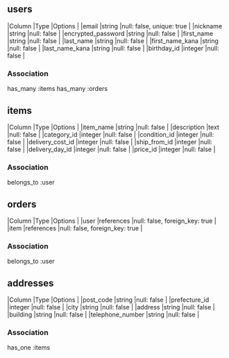 ## users

|Column               |Type     |Options                     |
|email                |string   |null: false, unique: true   |
|nickname             |string   |null: false                 |
|encrypted_password   |string   |null: false                 |
|first_name           |string   |null: false                 |
|last_name            |string   |null: false                 |
|first_name_kana      |string   |null: false                 |
|last_name_kana       |string   |null: false                 |
|birthday_id          |integer  |null: false                 |

### Association
has_many :items
has_many :orders



## items

|Column               |Type     |Options        |
|item_name            |string   |null: false    |
|description          |text     |null: false    |
|category_id          |integer  |null: false    |
|condition_id         |integer  |null: false    |
|delivery_cost_id     |integer  |null: false    |
|ship_from_id         |integer  |null: false    |
|delivery_day_id      |integer  |null: false    |
|price_id             |integer  |null: false    |

### Association
belongs_to :user



## orders

|Column               |Type         |Options                         |
|user                 |references   |null: false, foreign_key: true  |
|item                 |references   |null: false, foreign_key: true  |

### Association
belongs_to :user



## addresses

|Column               |Type     |Options        |
|post_code            |string   |null: false    |
|prefecture_id        |integer  |null: false    |
|city                 |string   |null: false    |
|address              |string   |null: false    |
|building             |string   |null: false    |
|telephone_number     |string   |null: false    |

### Association
has_one :items